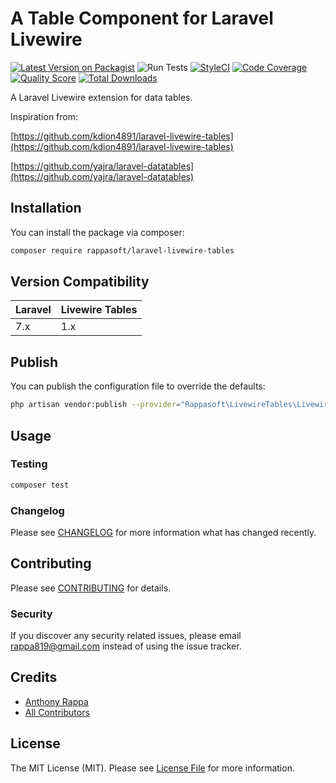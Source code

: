 # A Table Component for Laravel Livewire

[![Latest Version on Packagist](https://img.shields.io/packagist/v/rappasoft/laravel-livewire-tables.svg?style=flat-square)](https://packagist.org/packages/rappasoft/laravel-livewire-tables)
![Run Tests](https://github.com/rappasoft/laravel-livewire-tables/workflows/Run%20Tests/badge.svg?branch=master)
[![StyleCI](https://styleci.io/repos/242222088/shield?style=plastic)](https://github.styleci.io/repos/242222088)
[![Code Coverage](https://scrutinizer-ci.com/g/rappasoft/laravel-livewire-tables/badges/coverage.png?b=master)](https://scrutinizer-ci.com/g/rappasoft/laravel-livewire-tables/?branch=master)
[![Quality Score](https://img.shields.io/scrutinizer/g/rappasoft/laravel-livewire-tables.svg?style=flat-square)](https://scrutinizer-ci.com/g/rappasoft/laravel-livewire-tables)
[![Total Downloads](https://img.shields.io/packagist/dt/rappasoft/laravel-livewire-tables.svg?style=flat-square)](https://packagist.org/packages/rappasoft/laravel-livewire-tables)

A Laravel Livewire extension for data tables.

Inspiration from:

[https://github.com/kdion4891/laravel-livewire-tables](https://github.com/kdion4891/laravel-livewire-tables)

[https://github.com/yajra/laravel-datatables](https://github.com/yajra/laravel-datatables)

## Installation

You can install the package via composer:

``` bash
composer require rappasoft/laravel-livewire-tables
```

## Version Compatibility

 Laravel  | Livewire Tables
:---------|:----------
 7.x      | 1.x

## Publish

You can publish the configuration file to override the defaults:

``` bash
php artisan vendor:publish --provider="Rappasoft\LivewireTables\LivewireTablesServiceProvider"
```

## Usage



### Testing

``` bash
composer test
```

### Changelog

Please see [CHANGELOG](CHANGELOG.md) for more information what has changed recently.

## Contributing

Please see [CONTRIBUTING](CONTRIBUTING.md) for details.

### Security

If you discover any security related issues, please email rappa819@gmail.com instead of using the issue tracker.

## Credits

- [Anthony Rappa](https://github.com/rappasoft)
- [All Contributors](../../contributors)

## License

The MIT License (MIT). Please see [License File](LICENSE.md) for more information.
